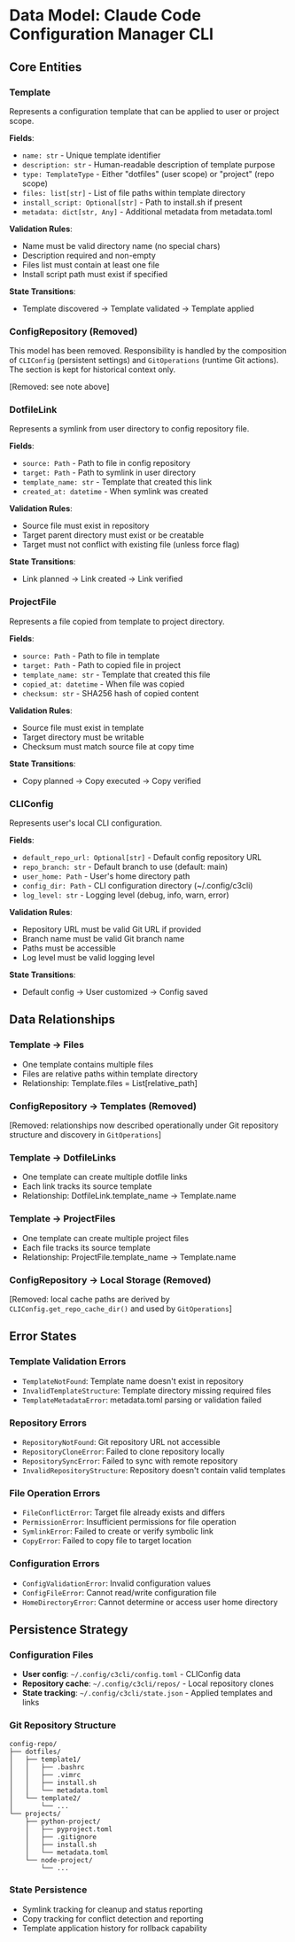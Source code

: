 # Data Model: Claude Code Configuration Manager CLI

## Core Entities

### Template
Represents a configuration template that can be applied to user or project scope.

**Fields**:
- `name: str` - Unique template identifier
- `description: str` - Human-readable description of template purpose
- `type: TemplateType` - Either "dotfiles" (user scope) or "project" (repo scope)
- `files: list[str]` - List of file paths within template directory
- `install_script: Optional[str]` - Path to install.sh if present
- `metadata: dict[str, Any]` - Additional metadata from metadata.toml

**Validation Rules**:
- Name must be valid directory name (no special chars)
- Description required and non-empty
- Files list must contain at least one file
- Install script path must exist if specified

**State Transitions**:
- Template discovered → Template validated → Template applied

### ConfigRepository (Removed)
This model has been removed. Responsibility is handled by the composition of `CLIConfig` (persistent settings) and `GitOperations` (runtime Git actions). The section is kept for historical context only.

[Removed: see note above]

### DotfileLink
Represents a symlink from user directory to config repository file.

**Fields**:
- `source: Path` - Path to file in config repository
- `target: Path` - Path to symlink in user directory
- `template_name: str` - Template that created this link
- `created_at: datetime` - When symlink was created

**Validation Rules**:
- Source file must exist in repository
- Target parent directory must exist or be creatable
- Target must not conflict with existing file (unless force flag)

**State Transitions**:
- Link planned → Link created → Link verified

### ProjectFile
Represents a file copied from template to project directory.

**Fields**:
- `source: Path` - Path to file in template
- `target: Path` - Path to copied file in project
- `template_name: str` - Template that created this file
- `copied_at: datetime` - When file was copied
- `checksum: str` - SHA256 hash of copied content

**Validation Rules**:
- Source file must exist in template
- Target directory must be writable
- Checksum must match source file at copy time

**State Transitions**:
- Copy planned → Copy executed → Copy verified

### CLIConfig
Represents user's local CLI configuration.

**Fields**:
- `default_repo_url: Optional[str]` - Default config repository URL
- `repo_branch: str` - Default branch to use (default: main)
- `user_home: Path` - User's home directory path
- `config_dir: Path` - CLI configuration directory (~/.config/c3cli)
- `log_level: str` - Logging level (debug, info, warn, error)

**Validation Rules**:
- Repository URL must be valid Git URL if provided
- Branch name must be valid Git branch name
- Paths must be accessible
- Log level must be valid logging level

**State Transitions**:
- Default config → User customized → Config saved

## Data Relationships

### Template → Files
- One template contains multiple files
- Files are relative paths within template directory
- Relationship: Template.files = List[relative_path]

### ConfigRepository → Templates (Removed)
[Removed: relationships now described operationally under Git repository structure and discovery in `GitOperations`]

### Template → DotfileLinks
- One template can create multiple dotfile links
- Each link tracks its source template
- Relationship: DotfileLink.template_name → Template.name

### Template → ProjectFiles
- One template can create multiple project files
- Each file tracks its source template  
- Relationship: ProjectFile.template_name → Template.name

### ConfigRepository → Local Storage (Removed)
[Removed: local cache paths are derived by `CLIConfig.get_repo_cache_dir()` and used by `GitOperations`]

## Error States

### Template Validation Errors
- `TemplateNotFound`: Template name doesn't exist in repository
- `InvalidTemplateStructure`: Template directory missing required files
- `TemplateMetadataError`: metadata.toml parsing or validation failed

### Repository Errors
- `RepositoryNotFound`: Git repository URL not accessible
- `RepositoryCloneError`: Failed to clone repository locally
- `RepositorySyncError`: Failed to sync with remote repository
- `InvalidRepositoryStructure`: Repository doesn't contain valid templates

### File Operation Errors
- `FileConflictError`: Target file already exists and differs
- `PermissionError`: Insufficient permissions for file operation
- `SymlinkError`: Failed to create or verify symbolic link
- `CopyError`: Failed to copy file to target location

### Configuration Errors
- `ConfigValidationError`: Invalid configuration values
- `ConfigFileError`: Cannot read/write configuration file
- `HomeDirectoryError`: Cannot determine or access user home directory

## Persistence Strategy

### Configuration Files
- **User config**: `~/.config/c3cli/config.toml` - CLIConfig data
- **Repository cache**: `~/.config/c3cli/repos/` - Local repository clones
- **State tracking**: `~/.config/c3cli/state.json` - Applied templates and links

### Git Repository Structure
```
config-repo/
├── dotfiles/
│   ├── template1/
│   │   ├── .bashrc
│   │   ├── .vimrc
│   │   ├── install.sh
│   │   └── metadata.toml
│   └── template2/
│       └── ...
└── projects/
    ├── python-project/
    │   ├── pyproject.toml
    │   ├── .gitignore  
    │   ├── install.sh
    │   └── metadata.toml
    └── node-project/
        └── ...
```

### State Persistence
- Symlink tracking for cleanup and status reporting
- Copy tracking for conflict detection and reporting
- Template application history for rollback capability
